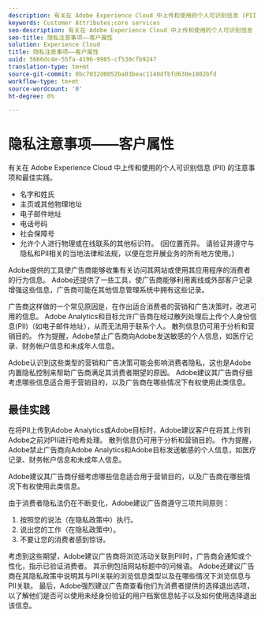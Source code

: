 ```yaml
---
description: 有关在 Adobe Experience Cloud 中上传和使用的个人可识别信息 (PII) 的注意事项和最佳实践。
keywords: Customer Attributes;core services
seo-description: 有关在 Adobe Experience Cloud 中上传和使用的个人可识别信息 (PII) 的注意事项和最佳实践。
seo-title: 隐私注意事项——客户属性
solution: Experience Cloud
title: 隐私注意事项——客户属性
uuid: 5666dc4e-55fa-4196-9985-cf530cfb9247
translation-type: tm+mt
source-git-commit: 0bc7032d0052ba03beac1140dfbfd630e1802bfd
workflow-type: tm+mt
source-wordcount: '0'
ht-degree: 0%

---
```



# 隐私注意事项——客户属性

有关在 Adobe Experience Cloud 中上传和使用的个人可识别信息 (PII) 的注意事项和最佳实践。

* 名字和姓氏
* 主页或其他物理地址
* 电子邮件地址
* 电话号码
* 社会保障号
* 允许个人进行物理或在线联系的其他标识符。 (因位置而异。 请验证并遵守与隐私和PII相关的当地法律和法规，以便在您开展业务的所有地方使用。)

Adobe提供的工具使广告商能够收集有关访问其网站或使用其应用程序的消费者的行为信息。 Adobe还提供了一些工具，使广告商能够利用离线或外部客户记录增强这些信息，广告商可能在其他信息管理系统中拥有这些记录。

广告商这样做的一个常见原因是，在作出适合消费者的营销和广告决策时，改进可用的信息。 Adobe Analytics和目标允许广告商在经过散列处理后上传个人身份信息(PII)（如电子邮件地址），从而无法用于联系个人。 散列信息仍可用于分析和营销目的。 作为提醒，Adobe禁止广告商向Adobe发送敏感的个人信息，如医疗记录、财务帐户信息和未成年人信息。

Adobe认识到这些类型的营销和广告决策可能会影响消费者隐私，这也是Adobe内置隐私控制来帮助广告商满足其消费者期望的原因。 Adobe建议其广告商仔细考虑哪些信息适合用于营销目的，以及广告商在哪些情况下有权使用此类信息。

## 最佳实践

在将PII上传到Adobe Analytics或Adobe目标时，Adobe建议客户在将其上传到Adobe之前对PII进行哈希处理。 散列信息仍可用于分析和营销目的。 作为提醒，Adobe禁止广告商向Adobe Analytics和Adobe目标发送敏感的个人信息，如医疗记录、财务帐户信息和未成年人信息。

Adobe建议其广告商仔细考虑哪些信息适合用于营销目的，以及广告商在哪些情况下有权使用此类信息。

由于消费者隐私法仍在不断变化，Adobe建议广告商遵守三项共同原则：

1. 按照您的说法（在隐私政策中）执行。
1. 说出您的工作（在隐私政策中）。
1. 不要让您的消费者感到惊讶。

考虑到这些期望，Adobe建议广告商将浏览活动关联到PII时，广告商会通知或个性化，指示已验证消费者。 其示例包括网站标题中的问候语。 Adobe还建议广告商在其隐私政策中说明其与PII关联的浏览信息类型以及在哪些情况下浏览信息与PII关联。 最后，Adobe强烈建议广告商查看他们为消费者提供的选择退出选项，以了解他们是否可以使用未经身份验证的用户档案信息帖子以及如何使用选择退出该信息。
